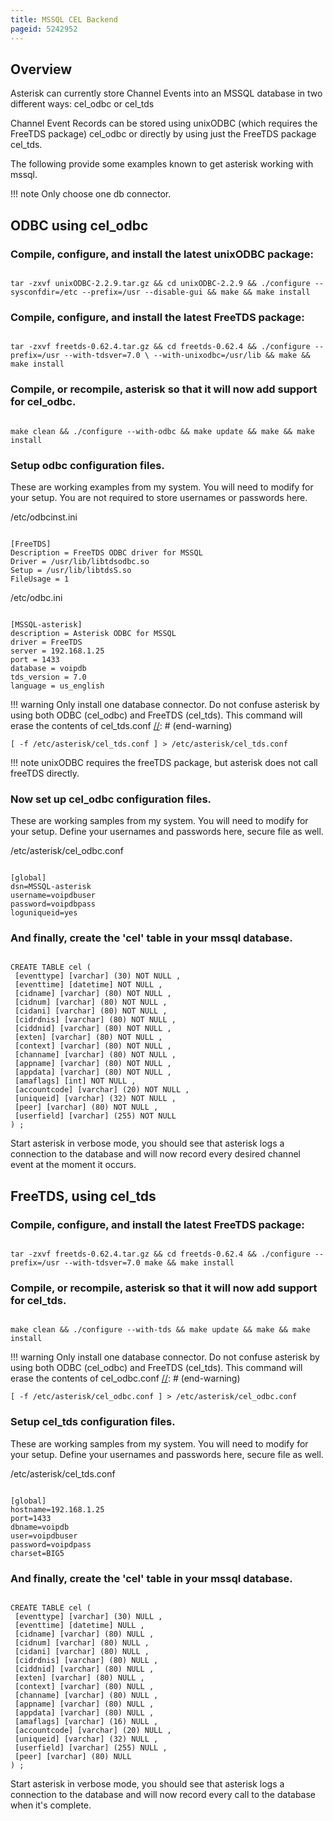 ```yaml
---
title: MSSQL CEL Backend
pageid: 5242952
---
```


## Overview 

Asterisk can currently store Channel Events into an MSSQL database in two different ways: cel_odbc or cel_tds 

Channel Event Records can be stored using unixODBC (which requires the FreeTDS package) cel_odbc or directly by using just the FreeTDS package cel_tds.

The following provide some examples known to get asterisk working with mssql. 

!!! note 
    Only choose one db connector.

[//]: # (end-note)

## ODBC using cel_odbc

### Compile, configure, and install the latest unixODBC package:

```

tar -zxvf unixODBC-2.2.9.tar.gz && cd unixODBC-2.2.9 && ./configure --sysconfdir=/etc --prefix=/usr --disable-gui && make && make install 

```

### Compile, configure, and install the latest FreeTDS package:

```

tar -zxvf freetds-0.62.4.tar.gz && cd freetds-0.62.4 && ./configure --prefix=/usr --with-tdsver=7.0 \ --with-unixodbc=/usr/lib && make && make install 

```

### Compile, or recompile, asterisk so that it will now add support for cel_odbc.

```

make clean && ./configure --with-odbc && make update && make && make install 

```

### Setup odbc configuration files.

These are working examples from my system. You will need to modify for your setup. You are not required to store usernames or passwords here. 

/etc/odbcinst.ini

```

[FreeTDS]
Description = FreeTDS ODBC driver for MSSQL
Driver = /usr/lib/libtdsodbc.so
Setup = /usr/lib/libtdsS.so
FileUsage = 1

```

/etc/odbc.ini

```

[MSSQL-asterisk]
description = Asterisk ODBC for MSSQL
driver = FreeTDS
server = 192.168.1.25
port = 1433
database = voipdb
tds_version = 7.0
language = us_english 

```

!!! warning 
    Only install one database connector. Do not confuse asterisk by using both ODBC (cel_odbc) and FreeTDS (cel_tds). This command will erase the contents of cel_tds.conf 
[//]: # (end-warning)

```
[ -f /etc/asterisk/cel_tds.conf ] > /etc/asterisk/cel_tds.conf 
```

!!! note 
    unixODBC requires the freeTDS package, but asterisk does not call freeTDS directly. 

[//]: # (end-note)

### Now set up cel_odbc configuration files.

These are working samples from my system. You will need to modify for your setup. Define your usernames and passwords here, secure file as well. 

/etc/asterisk/cel_odbc.conf

```

[global]
dsn=MSSQL-asterisk
username=voipdbuser
password=voipdbpass
loguniqueid=yes 

```

### And finally, create the 'cel' table in your mssql database.

```

CREATE TABLE cel (
 [eventtype] [varchar] (30) NOT NULL , 
 [eventtime] [datetime] NOT NULL , 
 [cidname] [varchar] (80) NOT NULL , 
 [cidnum] [varchar] (80) NOT NULL , 
 [cidani] [varchar] (80) NOT NULL , 
 [cidrdnis] [varchar] (80) NOT NULL , 
 [ciddnid] [varchar] (80) NOT NULL , 
 [exten] [varchar] (80) NOT NULL ,
 [context] [varchar] (80) NOT NULL , 
 [channame] [varchar] (80) NOT NULL ,
 [appname] [varchar] (80) NOT NULL ,
 [appdata] [varchar] (80) NOT NULL ,
 [amaflags] [int] NOT NULL , 
 [accountcode] [varchar] (20) NOT NULL , 
 [uniqueid] [varchar] (32) NOT NULL , 
 [peer] [varchar] (80) NOT NULL ,
 [userfield] [varchar] (255) NOT NULL 
) ;

```

Start asterisk in verbose mode, you should see that asterisk logs a connection to the database and will now record every desired channel event at the moment it occurs.

## FreeTDS, using cel_tds

### Compile, configure, and install the latest FreeTDS package:

```

tar -zxvf freetds-0.62.4.tar.gz && cd freetds-0.62.4 && ./configure --prefix=/usr --with-tdsver=7.0 make && make install 

```

### Compile, or recompile, asterisk so that it will now add support for cel_tds.

```

make clean && ./configure --with-tds && make update && make && make install 

```

!!! warning 
    Only install one database connector. Do not confuse asterisk by using both ODBC (cel_odbc) and FreeTDS (cel_tds). This command will erase the contents of cel_odbc.conf 
[//]: # (end-warning)

```
[ -f /etc/asterisk/cel_odbc.conf ] > /etc/asterisk/cel_odbc.conf 
```

### Setup cel_tds configuration files.

These are working samples from my system. You will need to modify for your setup. Define your usernames and passwords here, secure file as well. 

/etc/asterisk/cel_tds.conf

```

[global]
hostname=192.168.1.25
port=1433 
dbname=voipdb 
user=voipdbuser 
password=voipdpass 
charset=BIG5

```

### And finally, create the 'cel' table in your mssql database.

```

CREATE TABLE cel ( 
 [eventtype] [varchar] (30) NULL ,
 [eventtime] [datetime] NULL , 
 [cidname] [varchar] (80) NULL , 
 [cidnum] [varchar] (80) NULL , 
 [cidani] [varchar] (80) NULL ,
 [cidrdnis] [varchar] (80) NULL , 
 [ciddnid] [varchar] (80) NULL ,
 [exten] [varchar] (80) NULL , 
 [context] [varchar] (80) NULL , 
 [channame] [varchar] (80) NULL ,
 [appname] [varchar] (80) NULL ,
 [appdata] [varchar] (80) NULL , 
 [amaflags] [varchar] (16) NULL , 
 [accountcode] [varchar] (20) NULL ,
 [uniqueid] [varchar] (32) NULL , 
 [userfield] [varchar] (255) NULL , 
 [peer] [varchar] (80) NULL 
) ;

```

Start asterisk in verbose mode, you should see that asterisk logs a connection to the database and will now record every call to the database when it's complete.
